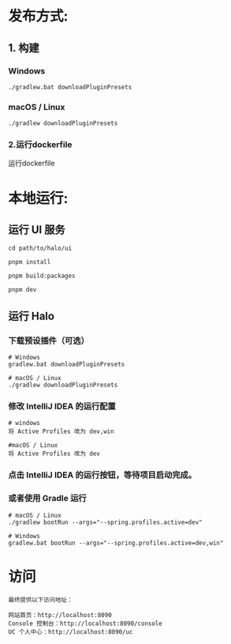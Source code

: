 # 发布方式:
## 1. 构建
### Windows
```
./gradlew.bat downloadPluginPresets
```
### macOS / Linux
```
./gradlew downloadPluginPresets
```
### 2.运行dockerfile
运行dockerfile


# 本地运行:
## 运行 UI 服务
```
cd path/to/halo/ui

pnpm install

pnpm build:packages

pnpm dev 
```

## 运行 Halo
### 下载预设插件（可选）
```aiignore
# Windows
gradlew.bat downloadPluginPresets

# macOS / Linux
./gradlew downloadPluginPresets

```

### 修改 IntelliJ IDEA 的运行配置
```aiignore
# windows
将 Active Profiles 改为 dev,win

#macOS / Linux
将 Active Profiles 改为 dev
```

### 点击 IntelliJ IDEA 的运行按钮，等待项目启动完成。

### 或者使用 Gradle 运行

```aiignore
# macOS / Linux
./gradlew bootRun --args="--spring.profiles.active=dev"

# Windows
gradlew.bat bootRun --args="--spring.profiles.active=dev,win"
```


# 访问
```aiignore
最终提供以下访问地址：

网站首页：http://localhost:8090
Console 控制台：http://localhost:8090/console
UC 个人中心：http://localhost:8090/uc
```


